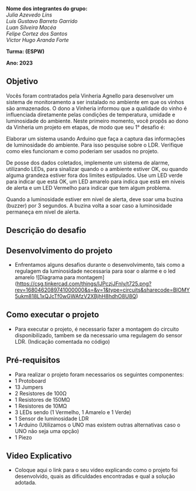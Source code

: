 
**Nome dos integrantes do grupo:** </br>
*Julia Azevedo Lins* </br>
*Luis Gustavo Barreto Garrido* </br>
*Luan Silveira Macéa* </br>
*Felipe Cortez dos Santos* </br>
*Victor Hugo Aranda Forte* </br>

**Turma: (ESPW)**

**Ano: 2023**

## Objetivo
Vocês foram contratados pela Vinheria Agnello para desenvolver um sistema de monitoramento a ser instalado no ambiente em que os vinhos são armazenados. O dono a Vinheria informou que a qualidade do vinho é influenciada diretamente pelas condições de temperatura, umidade e luminosidade do ambiente. Neste primeiro momento, você propôs ao dono da Vinheria um projeto em etapas, de modo que seu 1° desafio é:

Elaborar um sistema usando Arduino que faça a captura das informações de luminosidade do ambiente.  Para isso pesquise sobre o LDR. Verifique como eles funcionam e como poderiam ser usados no projeto.

De posse dos dados coletados, implemente um sistema de alarme, utilizando LEDs, para sinalizar quando o a ambiente estiver OK, ou quando alguma grandeza estiver fora dos limites estipulados.  Use um LED verde para indicar que está OK, um LED amarelo para indica que está em níveis de alerta e um LED Vermelho para indicar que tem algum problema.

Quando a luminosidade estiver em nível de alerta, deve soar uma buzina (buzzer) por 3 segundos. A buzina volta a soar caso a luminosidade permaneça em nível de alerta.

## Descrição do desafio

## Desenvolvimento do projeto
   - Enfrentamos alguns desafios durante o desenvolvimento, tais como a regulagem da luminosidade necessaria para soar o alarme e o led amarelo 
![Diagrama para montagem] (https://csg.tinkercad.com/things/lJPczjJFnly/t725.png?rev=1680462089741000000&s=&v=1&type=circuits&sharecode=BlOMY5ukm818L1xQJcTf0wGWAfzV2XBjhH8hdhO8U8Q)

## Como executar o projeto
   - Para executar o projeto, é necessario fazer a montagem do circuito disponibilizado, tambem se da necessario uma regulagem do sensor LDR. (Indicação comentada no código)
   
   
## Pré-requisitos
   - Para realizar o projeto foram necessarios os seguintes componentes:
   - 1 Protoboard
   - 13 Jumpers 
   - 2 Resistores de 100Ω
   - 1 Resistores de 150MΩ
   - 1 Resistores de 10MΩ
   - 3 LEDs sendo (1 Vermelho, 1 Amarelo e 1 Verde)
   - 1 Sensor de luminosidade LDR
   - 1 Arduino (Utilizamos o UNO mas existem outras alternativas caso o UNO não seja uma opção)
   - 1 Piezo

## Video Explicativo
   - Coloque aqui o link para o seu video explicando como o projeto foi desenvolvido, quais as dificuldades encontradas e qual a solução adotada.
